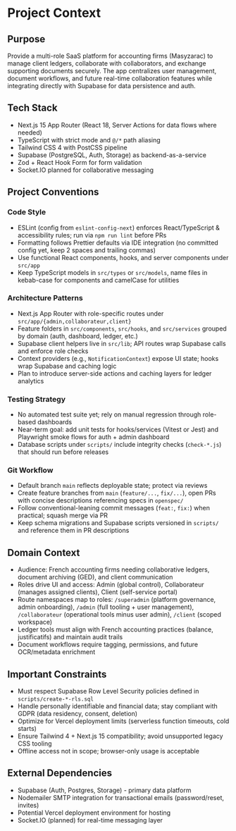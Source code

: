 # Project Context

## Purpose
Provide a multi-role SaaS platform for accounting firms (Masyzarac) to manage client ledgers, collaborate with collaborators, and exchange supporting documents securely. The app centralizes user management, document workflows, and future real-time collaboration features while integrating directly with Supabase for data persistence and auth.

## Tech Stack
- Next.js 15 App Router (React 18, Server Actions for data flows where needed)
- TypeScript with strict mode and `@/*` path aliasing
- Tailwind CSS 4 with PostCSS pipeline
- Supabase (PostgreSQL, Auth, Storage) as backend-as-a-service
- Zod + React Hook Form for form validation
- Socket.IO planned for collaborative messaging

## Project Conventions

### Code Style
- ESLint (config from `eslint-config-next`) enforces React/TypeScript & accessibility rules; run via `npm run lint` before PRs
- Formatting follows Prettier defaults via IDE integration (no committed config yet, keep 2 spaces and trailing commas)
- Use functional React components, hooks, and server components under `src/app`
- Keep TypeScript models in `src/types` or `src/models`, name files in kebab-case for components and camelCase for utilities

### Architecture Patterns
- Next.js App Router with role-specific routes under `src/app/{admin,collaborateur,client}`
- Feature folders in `src/components`, `src/hooks`, and `src/services` grouped by domain (auth, dashboard, ledger, etc.)
- Supabase client helpers live in `src/lib`; API routes wrap Supabase calls and enforce role checks
- Context providers (e.g., `NotificationContext`) expose UI state; hooks wrap Supabase and caching logic
- Plan to introduce server-side actions and caching layers for ledger analytics

### Testing Strategy
- No automated test suite yet; rely on manual regression through role-based dashboards
- Near-term goal: add unit tests for hooks/services (Vitest or Jest) and Playwright smoke flows for auth + admin dashboard
- Database scripts under `scripts/` include integrity checks (`check-*.js`) that should run before releases

### Git Workflow
- Default branch `main` reflects deployable state; protect via reviews
- Create feature branches from `main` (`feature/...`, `fix/...`), open PRs with concise descriptions referencing specs in `openspec/`
- Follow conventional-leaning commit messages (`feat:`, `fix:`) when practical; squash merge via PR
- Keep schema migrations and Supabase scripts versioned in `scripts/` and reference them in PR descriptions

## Domain Context
- Audience: French accounting firms needing collaborative ledgers, document archiving (GED), and client communication
- Roles drive UI and access: Admin (global control), Collaborateur (manages assigned clients), Client (self-service portal)
- Route namespaces map to roles: `/superadmin` (platform governance, admin onboarding), `/admin` (full tooling + user management), `/collaborateur` (operational tools minus user admin), `/client` (scoped workspace)
- Ledger tools must align with French accounting practices (balance, justificatifs) and maintain audit trails
- Document workflows require tagging, permissions, and future OCR/metadata enrichment

## Important Constraints
- Must respect Supabase Row Level Security policies defined in `scripts/create-*-rls.sql`
- Handle personally identifiable and financial data; stay compliant with GDPR (data residency, consent, deletion)
- Optimize for Vercel deployment limits (serverless function timeouts, cold starts)
- Ensure Tailwind 4 + Next.js 15 compatibility; avoid unsupported legacy CSS tooling
- Offline access not in scope; browser-only usage is acceptable

## External Dependencies
- Supabase (Auth, Postgres, Storage) - primary data platform
- Nodemailer SMTP integration for transactional emails (password/reset, invites)
- Potential Vercel deployment environment for hosting
- Socket.IO (planned) for real-time messaging layer

